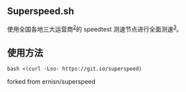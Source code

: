 ## Superspeed.sh
使用全国各地三大运营商<sup>[2](#脚注2)</sup>的 speedtest 测速节点进行全面测速<sup>[3](#脚注3)</sup>。

## 使用方法
```
bash <(curl -Lso- https://git.io/superspeed)
```

forked from ernisn/superspeed
